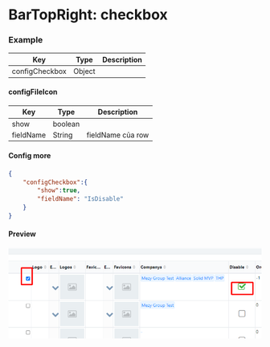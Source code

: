 # BarTopRight: checkbox

### Example
| Key             | Type       | Description |
| ------          | ---------- | ----------- |
| configCheckbox  | Object     |             |

#### configFileIcon
| Key             | Type       | Description |
| ------          | ---------- | ----------- |
| show            | boolean    |             |
| fieldName       | String     | fieldName của row |


#### Config more
```json
{
	"configCheckbox":{
		"show":true,
		"fieldName": "IsDisable"
	}
}
```

#### Preview
![](../../../.gitbook/assets/barTopRight_checkbox.png)
